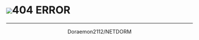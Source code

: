 <html>
  <head>
    <title> 404 PAGE NOT FOUND </title>
    <link rel="shortcut icon" type="image/png" href="https://spat-cloud.github.io/DORAEMON1.png">
    <meta name="viewport" content="width=device-width,intial-scale=1.0,maximum-scale=1">
    <meta name="theme-color" content="red">
    <h1> <img src="https://spat-cloud.github.io/data/DORAEMON1.png">404 ERROR </h1>
    </head>
  <body>
    <hr> <center> Doraemon2112/NETDORM </center>
    </body>
  </html>
